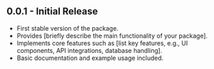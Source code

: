 ## 0.0.1 - Initial Release  

- First stable version of the package.  
- Provides [briefly describe the main functionality of your package].  
- Implements core features such as [list key features, e.g., UI components, API integrations, database handling].  
- Basic documentation and example usage included.  
